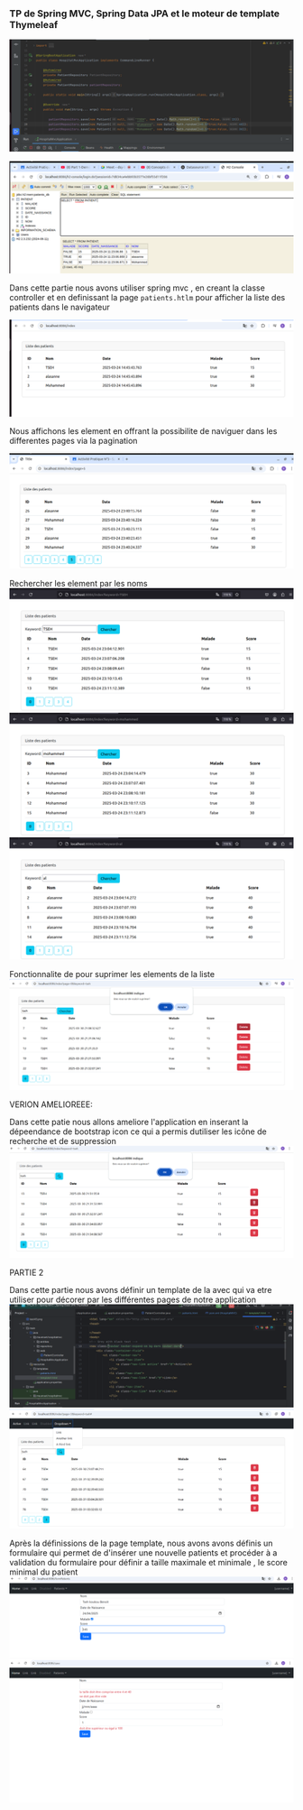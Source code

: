 ### TP  de Spring MVC, Spring Data JPA et le moteur de template Thymeleaf


![entite](./captureDEcran/test10.png)

![test](./captureDEcran/test11.png)

Dans cette partie nous avons utiliser spring mvc , en creant la classe controller 
 et en definissant la page ``patients.htlm`` pour  afficher la liste des  patients dans le navigateur

![test](./captureDEcran/test21.png)

Nous affichons les element en offrant la possibilite de  naviguer dans les differentes pages 
via la pagination

![la pagination](./captureDEcran/test30.png)

 Rechercher les element par les noms 
 ![affichage](./captureDEcran/test41.png)
 ![affichage](./captureDEcran/test42.png)
 ![affichage](./captureDEcran/test43.png)

 Fonctionnalite de pour suprimer les elements de la liste
![suppression](./captureDEcran/supprimer.png)

VERION AMELIOREEE:

Dans cette patie nous  allons ameliore l'application en  inserant la dépeendance de  bootstrap
icon ce qui a permis dutiliser les icône de recherche et de suppression
![version ameliorée](./captureDEcran/amelioration.png)

PARTIE 2 

Dans cette partie nous avons définir un template de la  avec   qui va etre utiliser pour 
décorer par les différentes pages de notre application
![code](./captureDEcran/templatecode.png)
![resultat](./captureDEcran/teplateresultat.png)
  
Après la  définissions de la page template, nous avons  avons définis un formulaire qui permet de 
 d'insérer une nouvelle patients  et procéder à a validation du formulaire pour définir a taille maximale et minimale , le score minimal du patient
![formulaire](./captureDEcran/formulaire.png)
![validation](./captureDEcran/validation.png)
 